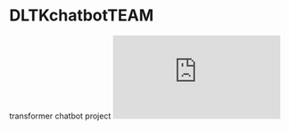 # DLTKchatbotTEAM
transformer chatbot project
![](https://github.com/LoriSchuan-dev/DLTKchatbotTEAM/blob/main/Chatbot%20project%20present.pdf)

